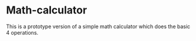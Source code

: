 # Math-calculator
This is a prototype version of a simple math calculator which does the basic 4 operations.
